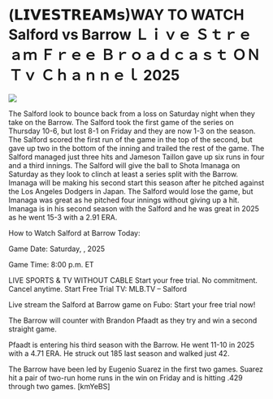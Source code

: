 # (𝗟𝗜𝗩𝗘𝗦𝗧𝗥𝗘𝗔𝗠𝘀)WAY TO WATCH Salford vs Barrow Ｌｉｖｅ Ｓｔｒｅａｍ Ｆｒｅｅ Ｂｒｏａｄｃａｓｔ ＯＮ Ｔｖ Ｃｈａｎｎｅｌ  2025  
  
  
[![](https://i.imgur.com/qSNzIqt.png)](https://movie.rssnews.media/OZgHAiN.php)  
  
The Salford look to bounce back from a loss on Saturday night when they take on the Barrow. The Salford took the first game of the series on Thursday 10-6, but lost 8-1 on Friday and they are now 1-3 on the season. The Salford scored the first run of the game in the top of the second, but gave up two in the bottom of the inning and trailed the rest of the game. The Salford managed just three hits and Jameson Taillon gave up six runs in four and a third innings. The Salford will give the ball to Shota Imanaga on Saturday as they look to clinch at least a series split with the Barrow. Imanaga will be making his second start this season after he pitched against the Los Angeles Dodgers in Japan. The Salford would lose the game, but Imanaga was great as he pitched four innings without giving up a hit. Imanaga is in his second season with the Salford and he was great in 2025 as he went 15-3 with a 2.91 ERA.

How to Watch Salford at Barrow Today:

Game Date: Saturday, , 2025

Game Time: 8:00 p.m. ET

LIVE SPORTS & TV WITHOUT CABLE
Start your free trial. No commitment. Cancel anytime.
Start Free Trial
TV: MLB.TV – Salford

Live stream the Salford at Barrow game on Fubo: Start your free trial now!

The Barrow will counter with Brandon Pfaadt as they try and win a second straight game.

Pfaadt is entering his third season with the Barrow. He went 11-10 in 2025 with a 4.71 ERA. He struck out 185 last season and walked just 42.

The Barrow have been led by Eugenio Suarez in the first two games. Suarez hit a pair of two-run home runs in the win on Friday and is hitting .429 through two games. [kmYeBS]